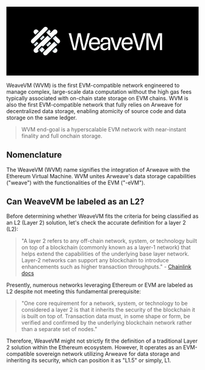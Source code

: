 ![img](./bg.png)

WeaveVM (WVM) is the first EVM-compatible network engineered to manage complex, large-scale data computation without the high gas fees typically associated with on-chain state storage on EVM chains. WVM is also the first EVM-compatible network that fully relies on Arweave for decentralized data storage, enabling atomicity of source code and data storage on the same ledger. 

> WVM end-goal is a hyperscalable EVM network with near-instant finality and full onchain storage.

## Nomenclature
The WeaveVM (WVM)  name signifies the integration of Arweave with the Ethereum Virtual Machine. WVM unites Arweave's data storage capabilities ("weave") with the functionalities of the EVM ("-eVM").

## Can WeaveVM be labeled as an L2?
Before determining whether WeaveVM fits the criteria for being classified as an L2 (Layer 2) solution, let's check the accurate definition for a layer 2 (L2):

> "A layer 2 refers to any off-chain network, system, or technology built on top of a blockchain (commonly known as a layer-1 network) that helps extend the capabilities of the underlying base layer network. Layer-2 networks can support any blockchain to introduce enhancements such as higher transaction throughputs." - [Chainlink docs](https://chain.link/education-hub/what-is-layer-2)

Presently, numerous networks leveraging Ethereum or EVM are labeled as L2 despite not meeting this fundamental prerequisite:
> "One core requirement for a network, system, or technology to be considered a layer 2 is that it inherits the security of the blockchain it is built on top of. Transaction data must, in some shape or form, be verified and confirmed by the underlying blockchain network rather than a separate set of nodes."

Therefore, WeaveVM might not strictly fit the definition of a traditional Layer 2 solution within the Ethereum ecosystem. However, It operates as an EVM-compatible sovereign network utilizing Arweave for data storage and inheriting its security, which can position it as "L1.5" or simply, L1.
